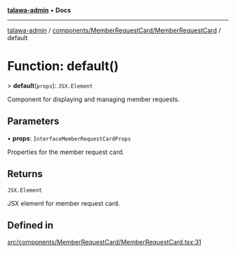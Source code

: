 [**talawa-admin**](../../../../README.md) • **Docs**

***

[talawa-admin](../../../../modules.md) / [components/MemberRequestCard/MemberRequestCard](../README.md) / default

# Function: default()

\> **default**(`props`): `JSX.Element`

Component for displaying and managing member requests.

## Parameters

• **props**: `InterfaceMemberRequestCardProps`

Properties for the member request card.

## Returns

`JSX.Element`

JSX element for member request card.

## Defined in

[src/components/MemberRequestCard/MemberRequestCard.tsx:31](https://github.com/PalisadoesFoundation/talawa-admin/blob/3f6b41a67c6932f4c0bce6ffb822d4ef12ede8c8/src/components/MemberRequestCard/MemberRequestCard.tsx#L31)
